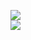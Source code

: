 [![](https://img.shields.io/badge/Made%20With-Github%20Spray-lightgrey.svg?style=for-the-badge&logo=github)](https://github.com/Annihil/github-spray#1378)  
[![](https://i.imgur.com/2DrTn0Z.gif)](https://github.com/Annihil/github-spray)
